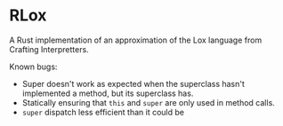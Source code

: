 # RLox

A Rust implementation of an approximation of the Lox language from Crafting Interpretters.

Known bugs:
  * Super doesn't work as expected when the superclass hasn't implemented a method, but its superclass has.
  * Statically ensuring that `this` and `super` are only used in method calls.
  * `super` dispatch less efficient than it could be

